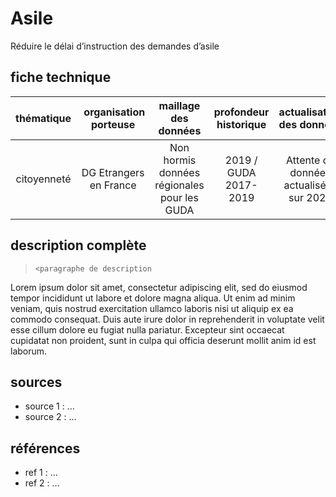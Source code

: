 
# Asile

Réduire le délai d’instruction des demandes d’asile

## fiche technique

| thématique | organisation porteuse | maillage des données |  profondeur historique | actualisation des données |
|:---:|:---:|:---:|:---:|:---:|
| citoyenneté | DG Etrangers en France | Non hormis données régionales pour les GUDA  | 2019 / GUDA 2017-2019 | Attente de données actualisées sur 2020  |

## description complète

>`<paragraphe de description`

Lorem ipsum dolor sit amet, consectetur adipiscing elit, sed do eiusmod tempor incididunt ut labore et dolore magna aliqua. Ut enim ad minim veniam, quis nostrud exercitation ullamco laboris nisi ut aliquip ex ea commodo consequat. Duis aute irure dolor in reprehenderit in voluptate velit esse cillum dolore eu fugiat nulla pariatur. Excepteur sint occaecat cupidatat non proident, sunt in culpa qui officia deserunt mollit anim id est laborum.

## sources

- source 1 : ...
- source 2 : ...

## références

- ref 1 : ...
- ref 2 : ...
